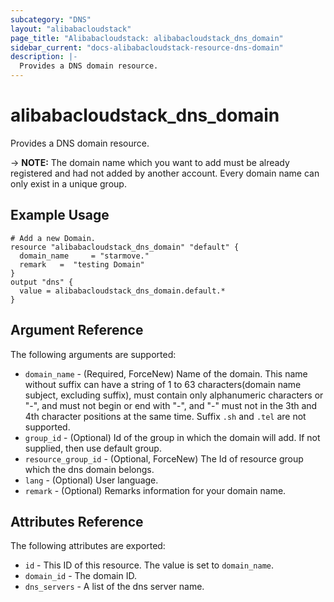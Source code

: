 ```yaml
---
subcategory: "DNS"
layout: "alibabacloudstack"
page_title: "Alibabacloudstack: alibabacloudstack_dns_domain"
sidebar_current: "docs-alibabacloudstack-resource-dns-domain"
description: |-
  Provides a DNS domain resource.
---
```


# alibabacloudstack\_dns\_domain

Provides a DNS domain resource.

-> **NOTE:** The domain name which you want to add must be already registered and had not added by another account. Every domain name can only exist in a unique group.

## Example Usage

```
# Add a new Domain.
resource "alibabacloudstack_dns_domain" "default" {
  domain_name     = "starmove."
  remark   =  "testing Domain"
}
output "dns" {
  value = alibabacloudstack_dns_domain.default.*
}
```
## Argument Reference

The following arguments are supported:

* `domain_name` - (Required, ForceNew) Name of the domain. This name without suffix can have a string of 1 to 63 characters(domain name subject, excluding suffix), must contain only alphanumeric characters or "-", and must not begin or end with "-", and "-" must not in the 3th and 4th character positions at the same time. Suffix `.sh` and `.tel` are not supported.
* `group_id` - (Optional) Id of the group in which the domain will add. If not supplied, then use default group.
* `resource_group_id` - (Optional, ForceNew) The Id of resource group which the dns domain belongs.
* `lang` - (Optional) User language.
* `remark` - (Optional) Remarks information for your domain name.

## Attributes Reference

The following attributes are exported:

* `id` - This ID of this resource. The value is set to `domain_name`.
* `domain_id` - The domain ID.
* `dns_servers` - A list of the dns server name.



